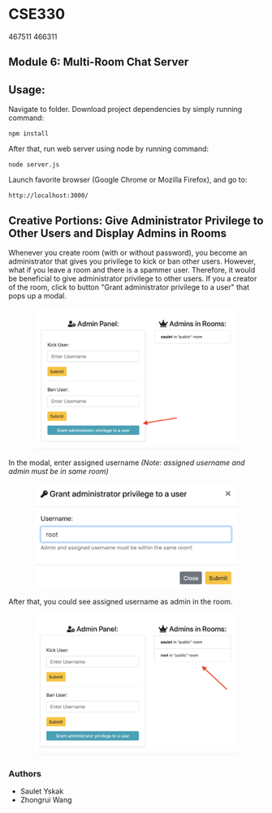 # CSE330
467511
466311

## Module 6: Multi-Room Chat Server

## Usage:

Navigate to folder. Download project dependencies by simply running command:
```
npm install
```

After that, run web server using node by running command:

```
node server.js
```

Launch favorite browser (Google Chrome or Mozilla Firefox), and go to:

```
http://localhost:3000/
```

## Creative Portions: Give Administrator Privilege to Other Users and Display Admins in Rooms

Whenever you create room (with or without password), you become an administrator that gives you privilege to kick or ban other users. However, what if you leave a room and there is a spammer user. Therefore, it would be beneficial to give administrator privilege to other users. If you a creator of the room, click to button "Grant administrator privilege to a user" that pops up a modal.

<p style="text-align: center;">
    <img src="application/img/img1.png" width="400">
</p>

In the modal, enter assigned username *(Note: assigned username and admin must be in same room)*

<p style="text-align: center;">
    <img src="application/img/img2.png" width="400">
</p>

After that, you could see assigned username as admin in the room.

<p style="text-align: center;">
    <img src="application/img/img3.png" width="400">
</p>

### Authors
* Saulet Yskak
* Zhongrui Wang

